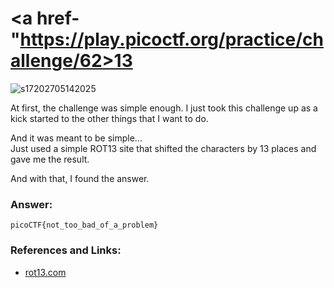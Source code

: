 # <a href-"https://play.picoctf.org/practice/challenge/62>13</a>
![s17202705142025](https://a.okmd.dev/md/682483877e649.png)

At first, the challenge was simple enough. I just took this challenge up as a kick started to the other things that I want to do.

And it was meant to be simple...  
Just used a simple ROT13 site that shifted the characters by 13 places and gave me the result.

And with that, I found the answer.

### Answer:
```
picoCTF{not_too_bad_of_a_problem}
```

### References and Links:
- <a href="https://rot13.com/">rot13.com</a>
